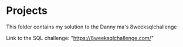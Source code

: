 # Projects
This folder contains my solution to the Danny ma's 8weeksqlchallenge

Link to the SQL challenge: "https://8weeksqlchallenge.com/"


